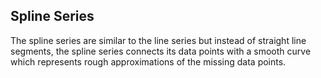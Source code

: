 ## Spline Series
The spline series are similar to the line series but instead of straight line segments, the spline series connects its data points with a smooth curve which represents rough approximations of the missing data points.

[//]: <keywords: splineseries>